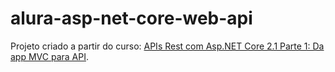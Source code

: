 # alura-asp-net-core-web-api

Projeto criado a partir do curso: [APIs Rest com Asp.NET Core 2.1 Parte 1: Da app MVC para API](https://cursos.alura.com.br/course/asp-net-core-web-api "APIs Rest com Asp.NET Core 2.1 Parte 1: Da app MVC para API").
